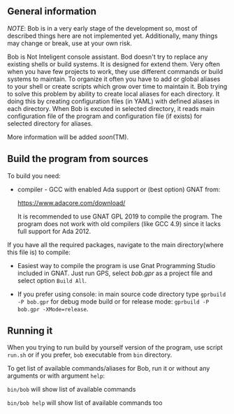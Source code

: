 ## General information

*NOTE*: Bob is in a very early stage of the development so, most of described
things here are not implemented yet. Additionally, many things may change
or break, use at your own risk.

Bob is Not Inteligent console assistant. Bod doesn't try to replace any
existing shells or build systems. It is designed for extend them. Very often
when you have few projects to work, they use different commands or build
systems to maintain. To organize it often you have to add or global aliases
to your shell or create scripts which grow over time to maintain it. Bob
trying to solve this problem by ability to create local aliases for each
directory. It doing this by creating configuration files (in YAML) with
defined aliases in each directory. When Bob is excuted in selected directory,
it reads main configuration file of the program and configuration file
(if exists) for selected directory for aliases.

More information will be added *soon*(TM).

## Build the program from sources

To build you need:

* compiler - GCC with enabled Ada support or (best option) GNAT from:

  https://www.adacore.com/download/

  It is recommended to use GNAT GPL 2019 to compile the program.
  The program does not work with old compilers (like GCC 4.9) since it
  lacks full support for Ada 2012.

If you have all the required packages, navigate to the main directory(where
this file is) to compile:

* Easiest way to compile the program is use Gnat Programming Studio included
  in GNAT. Just run GPS, select *bob.gpr* as a project file and select
  option `Build All`.

* If you prefer using console: in main source code directory type
  `gprbuild -P bob.gpr` for debug mode build or for release mode:
  `gprbuild -P bob.gpr -XMode=release`.

## Running it

When you trying to run build by yourself version of the program, use script
`run.sh` or if you prefer, `bob` executable from `bin` directory.

To get list of available commands/aliases for Bob, run it or without any
arguments or with argument `help`:

`bin/bob` will show list of available commands

`bin/bob help` will show list of available commands too
